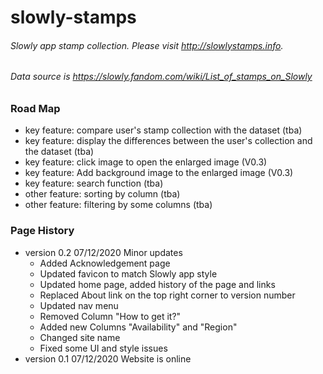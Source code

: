 # slowly-stamps

###### Slowly app stamp collection. Please visit http://slowlystamps.info.

###### Data source is https://slowly.fandom.com/wiki/List_of_stamps_on_Slowly

### Road Map

- key feature: compare user's stamp collection with the dataset (tba)
- key feature: display the differences between the user's collection and the dataset (tba)
- key feature: click image to open the enlarged image (V0.3)
- key feature: Add background image to the enlarged image (V0.3)
- key feature: search function (tba)
- other feature: sorting by column (tba)
- other feature: filtering by some columns (tba)

### Page History

- version 0.2 07/12/2020 Minor updates
    - Added Acknowledgement page
    - Updated favicon to match Slowly app style
    - Updated home page, added history of the page and links
    - Replaced About link on the top right corner to version number
    - Updated nav menu
    - Removed Column "How to get it?"
    - Added new Columns "Availability" and "Region"
    - Changed site name
    - Fixed some UI and style issues
- version 0.1 07/12/2020 Website is online

